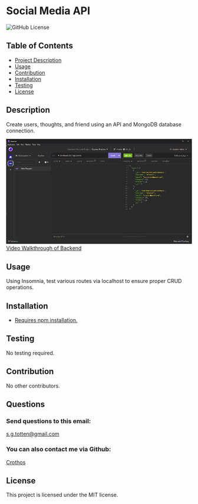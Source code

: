 # Social Media API
<img src="https://img.shields.io/badge/license-MIT-blue.svg" alt="GitHub License">

## Table of Contents

* [Project Description](#description)
* [Usage](#usage)
* [Contribution](#contribution)
* [Installation](#installation)
* [Testing](#testing)
* [License](#license)

## Description
Create users, thoughts, and friend using an API and MongoDB database connection.

![Screenshot of Social Media API Routes](screenshot.png)
[Video Walkthrough of Backend](https://drive.google.com/file/d/1W-l6xQPlnj_aXCtw7uDi1CX-BNaPSnRp/view)

## Usage
Using Insomnia, test various routes via localhost to ensure proper CRUD operations.

## Installation

- [Requires npm installation.](https://docs.npmjs.com/cli/v9/commands/npm-install)

## Testing
No testing required.

## Contribution
No other contributors.

## Questions
### Send questions to this email:
[s.g.totten@gmail.com](mailto:s.g.totten@gmail.com)
### You can also contact me via Github:
[Crothos](https://github.com/crothos)

## License
This project is licensed under the MIT license.

